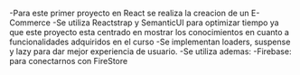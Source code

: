 -Para este primer proyecto en React se realiza la creacion de un E-Commerce
-Se utiliza Reactstrap y SemanticUI para optimizar tiempo ya que este proyecto esta centrado en mostrar los conocimientos en cuanto a funcionalidades adquiridos en el curso
-Se implementan loaders, suspense y lazy para dar mejor experiencia de usuario.
-Se utiliza ademas:
    -Firebase: para conectarnos con FireStore